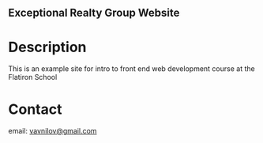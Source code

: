 Exceptional Realty Group Website
---

# Description

This is an example site for intro to front end web development course at the Flatiron School

# Contact

email: vavnilov@gmail.com
